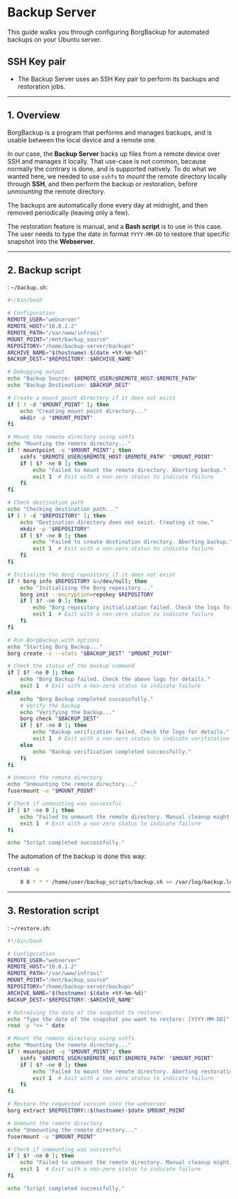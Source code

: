# Backup Server

This guide walks you through configuring BorgBackup for automated backups on your Ubuntu server.

## SSH Key pair

- The Backup Server uses an SSH Key pair to perform its backups and restoration jobs.

---

## 1. Overview

BorgBackup is a program that performs and manages backups, and is usable between the local device and a remote one.

In our case, the **Backup Server** backs up files from a remote device over SSH and manages it locally. That use-case is not common, because normally the contrary is done, and is supported natively. To do what we wanted here, we needed to use `sshfs` to *mount* the remote directory locally through **SSH**, and then perform the backup or restoration, before *unmounting* the remote directory.

The backups are automatically done every day at midnight, and then removed periodically (leaving only a few).

The restoration feature is manual, and a **Bash script** is to use in this case.
The user needs to type the date in format `YYYY-MM-DD` to restore that specific snapshot into the **Webserver**.
   
---

## 2. Backup script

: `~/backup.sh`:
```Bash
#!/bin/bash

# Configuration
REMOTE_USER="webserver"
REMOTE_HOST="10.0.1.2"
REMOTE_PATH="/var/www/infrasi"
MOUNT_POINT="/mnt/backup_source"
REPOSITORY="/home/backup-server/backups"
ARCHIVE_NAME="$(hostname)-$(date +%Y-%m-%d)"
BACKUP_DEST="$REPOSITORY::$ARCHIVE_NAME"

# Debugging output
echo "Backup Source: $REMOTE_USER@$REMOTE_HOST:$REMOTE_PATH"
echo "Backup Destination: $BACKUP_DEST"

# Create a mount point directory if it does not exist
if [ ! -d "$MOUNT_POINT" ]; then
    echo "Creating mount point directory..."
    mkdir -p "$MOUNT_POINT"
fi

# Mount the remote directory using sshfs
echo "Mounting the remote directory..."
if ! mountpoint -q "$MOUNT_POINT"; then
    sshfs "$REMOTE_USER@$REMOTE_HOST:$REMOTE_PATH" "$MOUNT_POINT"
    if [ $? -ne 0 ]; then
        echo "Failed to mount the remote directory. Aborting backup."
        exit 1  # Exit with a non-zero status to indicate failure
    fi
fi

# Check destination path
echo "Checking destination path..."
if [ ! -d "$REPOSITORY" ]; then
    echo "Destination directory does not exist. Creating it now."
    mkdir -p "$REPOSITORY"
    if [ $? -ne 0 ]; then
        echo "Failed to create destination directory. Aborting backup."
        exit 1  # Exit with a non-zero status to indicate failure
    fi
fi

# Initialize the Borg repository if it does not exist
if ! borg info $REPOSITORY &>/dev/null; then
    echo "Initializing the Borg repository..."
    borg init --encryption=repokey $REPOSITORY
    if [ $? -ne 0 ]; then
        echo "Borg repository initialization failed. Check the logs for details."
        exit 1  # Exit with a non-zero status to indicate failure
    fi
fi

# Run BorgBackup with options
echo "Starting Borg Backup..."
borg create -v --stats "$BACKUP_DEST" "$MOUNT_POINT"

# Check the status of the backup command
if [ $? -ne 0 ]; then
    echo "Borg Backup failed. Check the above logs for details."
    exit 1  # Exit with a non-zero status to indicate failure
else
    echo "Borg Backup completed successfully."
    # Verify the backup
    echo "Verifying the backup..."
    borg check "$BACKUP_DEST"
    if [ $? -ne 0 ]; then
        echo "Backup verification failed. Check the logs for details."
        exit 1  # Exit with a non-zero status to indicate verification failure
    else
        echo "Backup verification completed successfully."
    fi
fi

# Unmount the remote directory
echo "Unmounting the remote directory..."
fusermount -u "$MOUNT_POINT"

# Check if unmounting was successful
if [ $? -ne 0 ]; then
    echo "Failed to unmount the remote directory. Manual cleanup might be required."
    exit 1  # Exit with a non-zero status to indicate failure
fi

echo "Script completed successfully."
```

The automation of the backup is done this way:
```Bash
crontab -e

	0 0 * * * /home/user/backup_scripts/backup.sh >> /var/log/backup.log 2>&1
```

---

## 3. Restoration script

: `~/restore.sh`:
```Bash
#!/bin/bash

# Configuration
REMOTE_USER="webserver"
REMOTE_HOST="10.0.1.2"
REMOTE_PATH="/var/www/infrasi"
MOUNT_POINT="/mnt/backup_source"
REPOSITORY="/home/backup-server/backups"
ARCHIVE_NAME="$(hostname)-$(date +%Y-%m-%d)"
BACKUP_DEST="$REPOSITORY::$ARCHIVE_NAME"

# Retreiving the date of the snapshot to restore:
echo "Type the date of the snapshot you want to restore: [YYYY-MM-DD]"
read -p ">> " date

# Mount the remote directory using sshfs
echo "Mounting the remote directory..."
if ! mountpoint -q "$MOUNT_POINT"; then
    sshfs "$REMOTE_USER@$REMOTE_HOST:$REMOTE_PATH" "$MOUNT_POINT"
    if [ $? -ne 0 ]; then
        echo "Failed to mount the remote directory. Aborting restoration."
        exit 1  # Exit with a non-zero status to indicate failure
    fi
fi

# Restore the requested version into the webserver
borg extract $REPOSITORY::$(hostname)-$date $MOUNT_POINT

# Unmount the remote directory
echo "Unmounting the remote directory..."
fusermount -u "$MOUNT_POINT"

# Check if unmounting was successful
if [ $? -ne 0 ]; then
    echo "Failed to unmount the remote directory. Manual cleanup might be required."
    exit 1  # Exit with a non-zero status to indicate failure
fi

echo "Script completed successfully."
```
